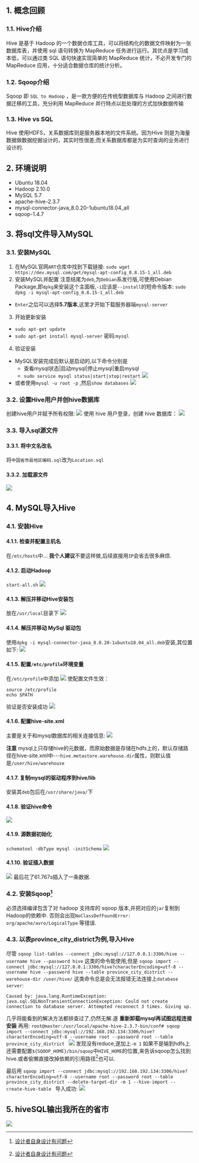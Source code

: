 
## 1. 概念回顾
### 1.1. Hive介绍
Hive 是基于 Hadoop 的一个数据仓库工具，可以将结构化的数据文件映射为一张数据库表，并使用 sql 语句转换为 MapReduce 任务进行运行。其优点是学习成本低，可以通过类 SQL 语句快速实现简单的 MapReduce 统计，不必开发专门的 MapReduce 应用，十分适合数据仓库的统计分析。
### 1.2. Sqoop介绍
Sqoop 即 `SQL to Hadoop` ，是一款方便的在传统型数据库与 Hadoop 之间进行数据迁移的工具，充分利用 MapReduce 并行特点以批处理的方式加快数据传输
### 1.3. Hive vs SQL
Hive 使用HDFS，关系数据库则是服务器本地的文件系统。因为Hive 则是为海量数据做数据挖掘设计的，其实时性很差;而关系数据库都是为实时查询的业务进行设计的.
## 2. 环境说明
- Ubuntu 18.04
- Hadoop 2.10.0
- MySQL 5.7
- apache-hive-2.3.7
- mysql-connector-java_8.0.20-1ubuntu18.04_all
- sqoop-1.4.7
## 3. 将sql文件导入MySQL

### 3.1. 安装MySQL
1. 在MySQL官网`ART`仓库中找到下载链接:
 `sudo wget https://dev.mysql.com/get/mysql-apt-config_0.8.15-1_all.deb`
 2. 安装MySQL并配置
 注意结尾为`deb`,为`Debian`系发行版,可使用Debian Package,即`dpkg`来安装这个主面板,`-i`应该是`--install`的短命令版本:
 `sudo dpkg -i mysql-apt-config_0.8.15-1_all.deb`
 - `Enter`之后可以选择**5.7版本**,这里才开始下载服务器端`mysql-server`

3. 开始更新安装
- `sudo apt-get update`
- `sudo apt-get install mysql-server`
密码:`mysql`
4. 验证安装
- MySQL安装完成后默认是启动的,以下命令分别是
    - 查看mysql状态|启动mysql|停止mysql|重启mysql
    - `sudo service mysql status|start|stop|restart`
![](https://gitee.com/istarwyh/images/raw/master/1592828102_20200621101828682_32662.png)
- 或者使用`mysql -u root -p` ,然后`show databases`
![](https://gitee.com/istarwyh/images/raw/master/1592828104_20200621102901933_273.png)

### 3.2. 设置Hive用户并创hive数据库
创建hive用户并赋予所有权限:
![](https://gitee.com/istarwyh/images/raw/master/1592828104_20200621104150921_4877.png)
使用 hive 用户登录，创建 hive 数据库：
![](https://gitee.com/istarwyh/images/raw/master/1592828105_20200621104815797_26946.png)  
### 3.3. 导入sql源文件
#### 3.3.1. 将中文名改名
将`中国省市县地区编码.sql`改为`Location.sql`
#### 3.3.2. 加载源文件
![](https://gitee.com/istarwyh/images/raw/master/1592828109_20200621164048047_29285.png)
## 4. MySQL导入Hive
### 4.1. 安装Hive
#### 4.1.1. 检查并配置主机名
在`/etc/hosts`中...
**我个人建议**不要这样做,后续直接用`IP`会省去很多麻烦.
#### 4.1.2. 启动Hadoop
`start-all.sh`
![](https://gitee.com/istarwyh/images/raw/master/1592828105_20200621110559967_22373.png)
#### 4.1.3. 解压并移动Hive安装包

放在`/usr/local`目录下
![](https://gitee.com/istarwyh/images/raw/master/1592828106_20200621110831712_8707.png)
#### 4.1.4. 解压并移动 MySql 驱动包
使用`dpkg -i mysql-connector-java_8.0.20-1ubuntu18.04_all.deb`安装,其位置如下:
![](https://gitee.com/istarwyh/images/raw/master/1592828106_20200621113239474_9417.png)
#### 4.1.5. 配置`/etc/profile`环境变量
在`/etc/profile`中添加
![](https://gitee.com/istarwyh/images/raw/master/1592828106_20200621113558175_19787.png)
使配置文件生效：
```vi
source /etc/profile
echo $PATH
```

验证是否安装成功
![](https://gitee.com/istarwyh/images/raw/master/1592828106_20200621150245861_21742.png)
#### 4.1.6. 配置hive-site.xml
主要是关于和mysql数据库的相关连接信息:
![](https://gitee.com/istarwyh/images/raw/master/1592828107_20200621161027642_6779.png)

**注意**
mysql上只存储hive的元数据，而原始数据是存储在hdfs上的，默认存储路径在hive-site.xml中---`hive.metastore.warehouse.dir`属性，则默认值是`/user/hive/warehouse`
#### 4.1.7. 复制mysql的驱动程序到hive/lib
安装其`deb`包后在`/usr/share/java/`下
#### 4.1.8. 验证hive命令
![](https://gitee.com/istarwyh/images/raw/master/1592828107_20200621153932645_22876.png)
#### 4.1.9. 源数据初始化
`schematool -dbType mysql -initSchema`
![](https://gitee.com/istarwyh/images/raw/master/1592828108_20200621161455460_6348.png)
#### 4.1.10. 验证插入数据
![](https://gitee.com/istarwyh/images/raw/master/1592828108_20200621161954658_20350.png)
最后花了61.767s插入了一条数据.

### 4.2. 安装Sqoop[^安装Sqoop]


必须选择编译包含了对 hadoop 支持库的 sqoop 版本,并把对应的`jar`复制到Hadoop的依赖中.
否则会出现`NoClassDefFoundError: org/apache/avro/LogicalType` 等错误.


### 4.3. 以表province_city_district为例,导入Hive
尽管
`sqoop list-tables --connect jdbc:mysql://127.0.0.1:3306/hive --username hive --password hive`
这类的命令能使用,但是
`sqoop import --connect jdbc:mysql://127.0.0.1:3306/hive?characterEncoding=utf-8 --username hive --password hive --table province_city_district --warehouse-dir /user/hive/`
这类命令总是会无法报错无法连接上`database server`:

```vi
Caused by: java.lang.RuntimeException: java.sql.SQLNonTransientConnectionException: Could not create connection to database server. Attempted reconnect 3 times. Giving up.
```
几乎将能看到的解决方法都排查过了,仍然无解.遂
**重新卸载mysql再试图远程连接安装**
再用:
`root@master:/usr/local/apache-hive-2.3.7-bin/conf# sqoop import --connect jdbc:mysql://192.168.192.134:3306/hive?characterEncoding=utf-8 --username root --password root --table province_city_district
`
![](https://gitee.com/istarwyh/images/raw/master/1592828109_20200622155033645_18892.png)
发现没有reduce,遂加上`-m 1`
如果不是输到hdfs上还需要配置`${SQOOP_HOME}/bin/sqoop`中`HIVE_HOME`的位置,来告诉sqoop怎么找到hive.或者偷懒直接改掉依赖的引用路径[^安装Sqoop]也可以.

[^安装Sqoop]:[设计者自身设计有问题](https://zhuanlan.zhihu.com/p/33677303)

最后用
`sqoop import --connect jdbc:mysql://192.168.192.134:3306/hive?characterEncoding=utf-8 --username root --password root --table province_city_district --delete-target-dir -m 1 --hive-import --create-hive-table
`
导入成功:
![](https://gitee.com/istarwyh/images/raw/master/1592828110_20200622170729500_11424.png)
## 5. hiveSQL输出我所在的省市
![](https://gitee.com/istarwyh/images/raw/master/1592828110_20200622174304167_14305.png)